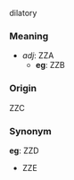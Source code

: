 dilatory
### Meaning
+ _adj_: ZZA
	+ __eg__: ZZB

### Origin

ZZC

### Synonym

__eg__: ZZD

+ ZZE


